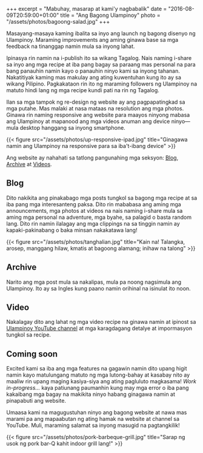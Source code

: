+++
excerpt = "Mabuhay, masarap at kami'y nagbabalik"
date = "2016-08-09T20:59:00+01:00"
title = "Ang Bagong Ulampinoy"
photo = "/assets/photos/bagoong-salad.jpg"
+++

Masayang-masaya kaming ibalita sa inyo ang launch ng bagong disenyo ng Ulampinoy. Maraming improvements ang aming ginawa base sa mga feedback na tinanggap namin mula sa inyong lahat. 

Ipinasya rin namin na i-publish ito sa wikang Tagalog. Nais naming i-share sa inyo ang mga recipe at iba pang bagay sa paraang mas personal na para bang panauhin namin kayo o panauhin ninyo kami sa inyong tahanan. Nakatitiyak kaming mas makulay ang ating kuwentuhan kung ito ay sa wikang Pilipino. Pagkakataon rin ito ng maraming followers ng Ulampinoy na matuto hindi lang ng mga recipe kundi pati na rin ng Tagalog. 

Ilan sa mga tampok ng re-design ng website ay ang pagpapatingkad sa mga putahe. Mas malaki at nasa mataas na resolution ang mga photos. Ginawa rin naming responsive ang website para maayos ninyong mabasa ang Ulampinoy at mapanood ang mga videos anuman ang device ninyo—mula desktop hanggang sa inyong smartphone.

{{< figure src="/assets/photos/up-responsive-ipad.jpg" title="Ginagawa namin ang Ulampinoy na responsive para sa iba't-ibang device" >}}

Ang website ay nahahati sa tatlong pangunahing mga seksyon: [Blog](/blog/), [Archive](/archive/) at [Videos](/video/).

## Blog
Dito nakikita ang pinakabago mga posts tungkol sa bagong mga recipe at sa iba pang mga interesanteng paksa. Dito rin mababasa ang aming mga announcements, mga photos at videos na nais naming i-share mula sa aming mga personal na adventure, mga byahe, sa palagid o basta random lang. Dito rin namin ilalagay ang mga clippings na sa tinggin namin ay kapaki-pakinabang o baka minsan nakakatawa lang!

{{< figure src="/assets/photos/tanghalian.jpg" title="Kain na! Talangka, arosep, manggang hilaw, kmatis at bagoong alamang; inihaw na talong" >}}

## Archive
Narito ang mga post mula sa nakalipas, mula pa noong nagsimula ang Ulampinoy. Ito ay sa Ingles kung paano namin orihinal na isinulat ito noon.

## Video
Nakalagay dito ang lahat ng mga video recipe na ginawa namin at ipinost sa [Ulampinoy YouTube channel](https://www.youtube.com/user/ulampinoy) at mga karagdagang detalye at impormasyon tungkol sa recipe.

## Coming soon
Excited kami sa iba ang mga features na gagawin namin dito upang higit namin kayo matulungang matuto ng mga lutong-bahay at kasabay nito ay maaliw rin upang maging kasiya-siya ang ating pagluluto magkasama! _Work in-progress..._ kaya patiunang paumanhin kung may mga error o iba pang kakaibang mga bagay na makikita ninyo habang ginagawa namin at pinapabuti ang website.

Umaasa kami na magugustuhan ninyo ang bagong website at nawa mas marami pa ang mapaabutan ng ating hamak na website at channel sa YouTube. Muli, maraming salamat sa inyong masugid na pagtangkilik!

{{< figure src="/assets/photos/pork-barbeque-grill.jpg" title="Sarap ng usok ng pork bar-Q kahit indoor grill lang!" >}}
